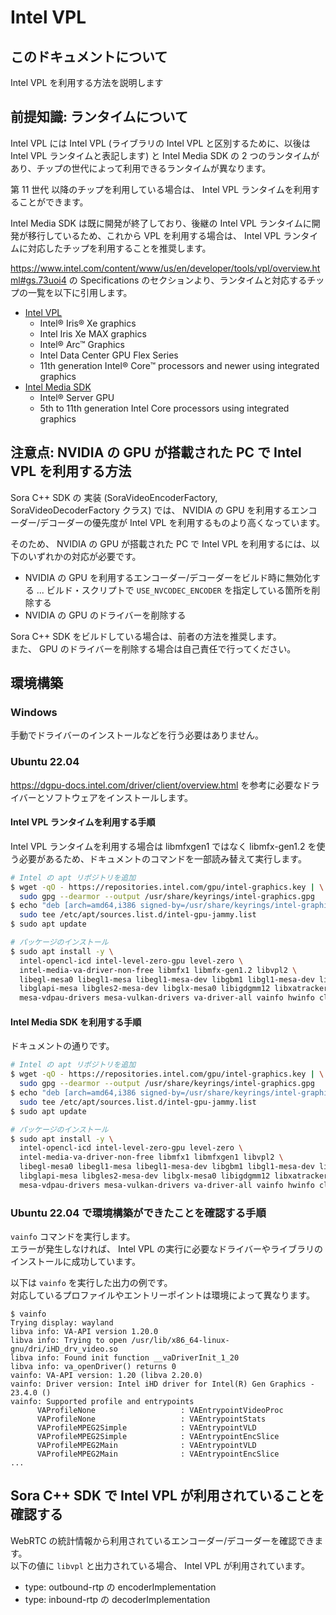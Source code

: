 # Intel VPL

## このドキュメントについて

Intel VPL を利用する方法を説明します

## 前提知識: ランタイムについて

Intel VPL には Intel VPL (ライブラリの Intel VPL と区別するために、以後は Intel VPL ランタイムと表記します) と Intel Media SDK の 2 つのランタイムがあり、チップの世代によって利用できるランタイムが異なります。

第 11 世代 以降のチップを利用している場合は、 Intel VPL ランタイムを利用することができます。

Intel Media SDK は既に開発が終了しており、後継の Intel VPL ランタイムに開発が移行しているため、これから VPL を利用する場合は、 Intel VPL ランタイムに対応したチップを利用することを推奨します。

https://www.intel.com/content/www/us/en/developer/tools/vpl/overview.html#gs.73uoi4 の Specifications のセクションより、ランタイムと対応するチップの一覧を以下に引用します。

- [Intel VPL](https://github.com/oneapi-src/oneVPL-intel-gpu)
  - Intel® Iris® Xe graphics
  - Intel Iris Xe MAX graphics
  - Intel® Arc™ Graphics
  - Intel Data Center GPU Flex Series
  - 11th generation Intel® Core™ processors and newer using integrated graphics
- [Intel Media SDK](https://github.com/Intel-Media-SDK/MediaSDK)
  - Intel® Server GPU
  - 5th to 11th generation Intel Core processors using integrated graphics

## 注意点: NVIDIA の GPU が搭載された PC で Intel VPL を利用する方法

Sora C++ SDK の 実装 (SoraVideoEncoderFactory, SoraVideoDecoderFactory クラス) では、 NVIDIA の GPU を利用するエンコーダー/デコーダーの優先度が Intel VPL を利用するものより高くなっています。

そのため、 NVIDIA の GPU が搭載された PC で Intel VPL を利用するには、以下のいずれかの対応が必要です。

- NVIDIA の GPU を利用するエンコーダー/デコーダーをビルド時に無効化する ... ビルド・スクリプトで `USE_NVCODEC_ENCODER` を指定している箇所を削除する
- NVIDIA の GPU のドライバーを削除する

Sora C++ SDK をビルドしている場合は、前者の方法を推奨します。  
また、 GPU のドライバーを削除する場合は自己責任で行ってください。

## 環境構築

### Windows

手動でドライバーのインストールなどを行う必要はありません。

### Ubuntu 22.04

https://dgpu-docs.intel.com/driver/client/overview.html を参考に必要なドライバーとソフトウェアをインストールします。

#### Intel VPL ランタイムを利用する手順

Intel VPL ランタイムを利用する場合は libmfxgen1 ではなく libmfx-gen1.2 を使う必要があるため、ドキュメントのコマンドを一部読み替えて実行します。

```bash
# Intel の apt リポジトリを追加
$ wget -qO - https://repositories.intel.com/gpu/intel-graphics.key | \
  sudo gpg --dearmor --output /usr/share/keyrings/intel-graphics.gpg
$ echo "deb [arch=amd64,i386 signed-by=/usr/share/keyrings/intel-graphics.gpg] https://repositories.intel.com/gpu/ubuntu jammy client" | \
  sudo tee /etc/apt/sources.list.d/intel-gpu-jammy.list
$ sudo apt update

# パッケージのインストール
$ sudo apt install -y \
  intel-opencl-icd intel-level-zero-gpu level-zero \
  intel-media-va-driver-non-free libmfx1 libmfx-gen1.2 libvpl2 \
  libegl-mesa0 libegl1-mesa libegl1-mesa-dev libgbm1 libgl1-mesa-dev libgl1-mesa-dri \
  libglapi-mesa libgles2-mesa-dev libglx-mesa0 libigdgmm12 libxatracker2 mesa-va-drivers \
  mesa-vdpau-drivers mesa-vulkan-drivers va-driver-all vainfo hwinfo clinfo
```

#### Intel Media SDK を利用する手順

ドキュメントの通りです。

```bash
# Intel の apt リポジトリを追加
$ wget -qO - https://repositories.intel.com/gpu/intel-graphics.key | \
  sudo gpg --dearmor --output /usr/share/keyrings/intel-graphics.gpg
$ echo "deb [arch=amd64,i386 signed-by=/usr/share/keyrings/intel-graphics.gpg] https://repositories.intel.com/gpu/ubuntu jammy client" | \
  sudo tee /etc/apt/sources.list.d/intel-gpu-jammy.list
$ sudo apt update

# パッケージのインストール
$ sudo apt install -y \
  intel-opencl-icd intel-level-zero-gpu level-zero \
  intel-media-va-driver-non-free libmfx1 libmfxgen1 libvpl2 \
  libegl-mesa0 libegl1-mesa libegl1-mesa-dev libgbm1 libgl1-mesa-dev libgl1-mesa-dri \
  libglapi-mesa libgles2-mesa-dev libglx-mesa0 libigdgmm12 libxatracker2 mesa-va-drivers \
  mesa-vdpau-drivers mesa-vulkan-drivers va-driver-all vainfo hwinfo clinfo
```

### Ubuntu 22.04 で環境構築ができたことを確認する手順

`vainfo` コマンドを実行します。  
エラーが発生しなければ、 Intel VPL の実行に必要なドライバーやライブラリのインストールに成功しています。

以下は `vainfo` を実行した出力の例です。  
対応しているプロファイルやエントリーポイントは環境によって異なります。

```
$ vainfo
Trying display: wayland
libva info: VA-API version 1.20.0
libva info: Trying to open /usr/lib/x86_64-linux-gnu/dri/iHD_drv_video.so
libva info: Found init function __vaDriverInit_1_20
libva info: va_openDriver() returns 0
vainfo: VA-API version: 1.20 (libva 2.20.0)
vainfo: Driver version: Intel iHD driver for Intel(R) Gen Graphics - 23.4.0 ()
vainfo: Supported profile and entrypoints
      VAProfileNone                   : VAEntrypointVideoProc
      VAProfileNone                   : VAEntrypointStats
      VAProfileMPEG2Simple            : VAEntrypointVLD
      VAProfileMPEG2Simple            : VAEntrypointEncSlice
      VAProfileMPEG2Main              : VAEntrypointVLD
      VAProfileMPEG2Main              : VAEntrypointEncSlice
...
```

## Sora C++ SDK で Intel VPL が利用されていることを確認する

WebRTC の統計情報から利用されているエンコーダー/デコーダーを確認できます。  
以下の値に `libvpl` と出力されている場合、 Intel VPL が利用されています。

- type: outbound-rtp の encoderImplementation
- type: inbound-rtp の decoderImplementation
